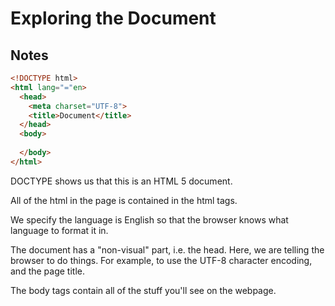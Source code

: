 # Exploring the Document

## Notes

```html
<!DOCTYPE html>
<html lang="="en>
  <head>
    <meta charset="UTF-8">
    <title>Document</title>
  </head>
  <body>
    
  </body>
</html>
```

DOCTYPE shows us that this is an HTML 5 document.

All of the html in the page is contained in the html tags.

We specify the language is English so that the browser knows what language to format it in.

The document has a "non-visual" part, i.e. the head. Here, we are telling the browser to do things. For example, to use the UTF-8 character encoding, and the page title.

The body tags contain all of the stuff you'll see on the webpage.
